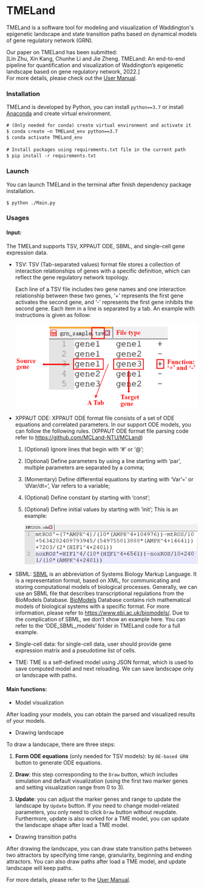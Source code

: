 # TMELand
TMELand is a software tool for modeling and visualization of Waddington's epigenetic landscape and state transition paths based on dynamical models of gene regulatory network (GRN).

Our paper on TMELand has been submitted:  
[Lin Zhu, Xin Kang, Chunhe Li and Jie Zheng. TMELand: An end-to-end pipeline for quantification and visualization of Waddington’s epigenetic landscape based on gene regulatory network, 2022.]    
For more details, please check out the [User Manual](https://github.com/JieZheng-ShanghaiTech/TMELand/blob/main/User%20Manual.pdf).




### Installation
TMELand is developed by Python, you can install `python==3.7` or install [Anaconda](https://docs.anaconda.com/anaconda/install/) and create virtual environment.

```
# (Only needed for conda) create virtual environment and activate it
$ conda create –n TMELand_env python==3.7
$ conda activate TMELand_env

# Install packages using requirements.txt file in the current path
$ pip install -r requirements.txt
```



### Launch

You can launch TMELand in the terminal after finish dependency package installation.

```
$ python ./Main.py
```



### Usages

#### Input: 
The TMELand supports TSV, XPPAUT ODE, SBML, and single-cell gene expression data.

* TSV: TSV (Tab-separated values) format file stores a collection of interaction relationships of genes with a specific definition, which can reflect the gene regulatory network topology. 

  Each line of a TSV file includes two gene names and one interaction relationship between these two genes, ‘+’ represents the first gene activates the second gene, and ‘-’ represents the first gene inhibits the second gene. Each item in a line is separated by a tab. An example with instructions is given as follow:

  <p align="center">
  <img src="./resource/tsv_example.png" style="zoom:100%;" />
  </p>

* XPPAUT ODE: XPPAUT ODE format file consists of a set of ODE equations and correlated parameters. In our support ODE models, you can follow the following rules. (XPPAUT ODE format file parsing code refer to https://github.com/MCLand-NTU/MCLand)

  1. (Optional) Ignore lines that begin with ‘#’ or ‘@’;

  2. (Optional) Define parameters by using a line starting with ‘par’, multiple parameters are separated by a comma;

  3. (Momentary) Define differential equations by starting with ‘Var’=’ or ‘dVar/dt=’, Var refers to a variable;

  4. (Optional) Define constant by starting with ‘const’;

  5. (Optional) Define initial values by starting with ‘init’;
     This is an example:

	 <p align="center">
     <img src="./resource/ode_example.png" style="zoom:100%;" />
	 </p>

* SBML: [SBML](https://en.wikipedia.org/wiki/SBML) is an abbreviation of Systems Biology Markup Language. It is a representation format, based on XML, for communicating and storing computational models of biological processes. Generally, we can use an SBML file that describes transcriptional regulations from the BioModels Database. [BioModels](https://pubmed.ncbi.nlm.nih.gov/16381960/) Database contains rich mathematical models of biological systems with a specific format. For more information, please refer to https://www.ebi.ac.uk/biomodels/.
  Due to the complication of SBML, we don’t show an example here. You can refer to the ‘ODE_SBML_models’ folder in TMELand code for a full example.

* Single-cell data: for single-cell data, user should provide gene expression matrix and a pseudotime list of cells.
  
* TME: TME is a self-defined model using JSON format, which is used to save computed model and next reloading. We can save landscape only or landscape with paths.

#### Main functions:
* Model visualization

After loading your models, you can obtain the parsed and visualized results of your models.
* Drawing landscape

To draw a landscape, there are three steps:
1. **Form ODE equations** (only needed for TSV models): by `DE-based GRN` button to generate ODE equations.

2. **Draw**: this step corresponding to the `Draw` button, which includes simulation and default visualization (using the first two marker genes and setting visualization range from 0 to 3).

3. **Update**: you can adjust the marker genes and range to update the landscape by `Update` button. If you need to change model-related parameters, you only need to click `Draw` button without reupdate. Furthermore, update is also worked for a TME model, you can update the landscape shape after load a TME model.

* Drawing transition paths

After drawing the landscape, you can draw state transition paths between two attractors by specifying time range, granularity, beginning and ending attractors. You can also draw paths after load a TME model, and update landscape will keep paths.



For more details, please refer to the [User Manual](https://github.com/JieZheng-ShanghaiTech/TMELand/blob/main/TMELand%20Manual.pdf).